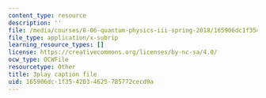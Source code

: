 ```yaml
---
content_type: resource
description: ''
file: /media/courses/8-06-quantum-physics-iii-spring-2018/165906dc1f3542034625785772cecd9a_pBvHt3Nea6Q.srt
file_type: application/x-subrip
learning_resource_types: []
license: https://creativecommons.org/licenses/by-nc-sa/4.0/
ocw_type: OCWFile
resourcetype: Other
title: 3play caption file
uid: 165906dc-1f35-4203-4625-785772cecd9a
---
```

